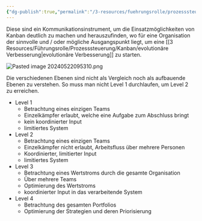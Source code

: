 ```yaml
---
{"dg-publish":true,"permalink":"/3-resources/fuehrungsrolle/prozesssteuerung/kanban/kanban-flight-levels/","created":"2024-06-23T19:46:00.646+02:00","updated":"2024-05-22T10:02:02.847+02:00"}
---
```



Diese sind ein Kommunikationsinstrument, um die Einsatzmöglichkeiten von Kanban deutlich zu machen und herauszufinden, wo für eine Organisation der sinnvolle und / oder mögliche Ausgangspunkt liegt, um eine [[3 Resources/Führungsrolle/Prozesssteuerung/Kanban/evolutionäre Verbesserung\|evolutionäre Verbesserung]] zu starten.

![Pasted image 20240522095310.png](/img/user/4%20Archive/Assets/Pasted%20image%2020240522095310.png)

Die verschiedenen Ebenen sind nicht als Vergleich noch als aufbauende Ebenen zu verstehen. So muss man nicht Level 1 durchlaufen, um Level 2 zu erreichen.

- Level 1
	- Betrachtung eines einzigen Teams
	- Einzelkämpfer erlaubt, welche eine Aufgabe zum Abschluss bringt
	- kein koordinierter Input
	- limitiertes System
- Level 2
	- Betrachtung eines einzigen Teams
	- Einzelkämpfer nicht erlaubt, Arbeitsfluss über mehrere Personen
	- Koordinierter, limitierter Input
	- limitiertes System
- Level 3
	- Betrachtung eines Wertstroms durch die gesamte Organisation
	- Über mehrere Teams
	- Optimierung des Wertstroms
	- koordinierter Input in das verarbeitende System
- Level 4
	- Betrachtung des gesamten Portfolios
	- Optimierung der Strategien und deren Priorisierung
